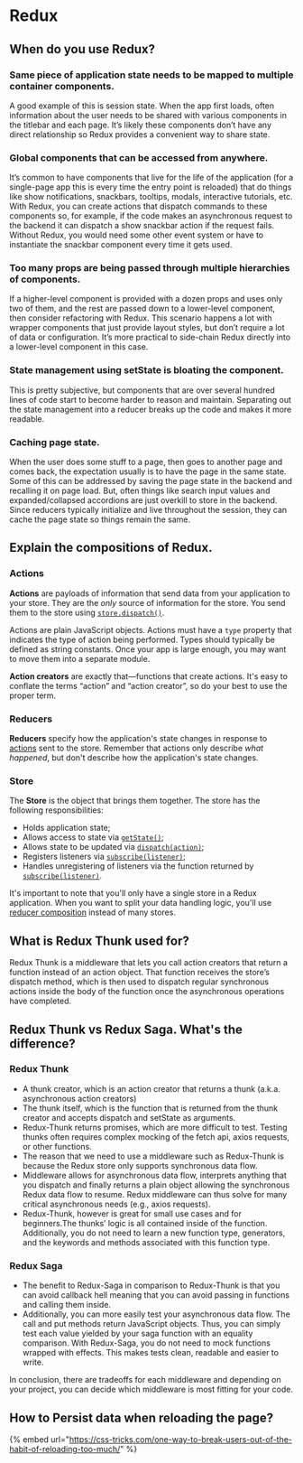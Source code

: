 # Redux

## When do you use Redux?

### **Same piece of application state needs to be mapped to multiple container components**. 

A good example of this is session state. When the app first loads, often information about the user needs to be shared with various components in the titlebar and each page. It’s likely these components don’t have any direct relationship so Redux provides a convenient way to share state.

### **Global components that can be accessed from anywhere.** 

It’s common to have components that live for the life of the application \(for a single-page app this is every time the entry point is reloaded\) that do things like show notifications, snackbars, tooltips, modals, interactive tutorials, etc. With Redux, you can create actions that dispatch commands to these components so, for example, if the code makes an asynchronous request to the backend it can dispatch a show snackbar action if the request fails. Without Redux, you would need some other event system or have to instantiate the snackbar component every time it gets used.

### **Too many props are being passed through multiple hierarchies of components.** 

If a higher-level component is provided with a dozen props and uses only two of them, and the rest are passed down to a lower-level component, then consider refactoring with Redux. This scenario happens a lot with wrapper components that just provide layout styles, but don’t require a lot of data or configuration. It’s more practical to side-chain Redux directly into a lower-level component in this case.

### **State management using setState is bloating the component.** 

This is pretty subjective, but components that are over several hundred lines of code start to become harder to reason and maintain. Separating out the state management into a reducer breaks up the code and makes it more readable.

### **Caching page state.** 

When the user does some stuff to a page, then goes to another page and comes back, the expectation usually is to have the page in the same state. Some of this can be addressed by saving the page state in the backend and recalling it on page load. But, often things like search input values and expanded/collapsed accordions are just overkill to store in the backend. Since reducers typically initialize and live throughout the session, they can cache the page state so things remain the same.

## Explain the compositions of Redux.

### Actions

**Actions** are payloads of information that send data from your application to your store. They are the _only_ source of information for the store. You send them to the store using [`store.dispatch()`](https://redux.js.org/api/store#dispatchaction).

Actions are plain JavaScript objects. Actions must have a `type` property that indicates the type of action being performed. Types should typically be defined as string constants. Once your app is large enough, you may want to move them into a separate module.

**Action creators** are exactly that—functions that create actions. It's easy to conflate the terms “action” and “action creator”, so do your best to use the proper term.

### Reducers

**Reducers** specify how the application's state changes in response to [actions](https://redux.js.org/basics/actions) sent to the store. Remember that actions only describe _what happened_, but don't describe how the application's state changes.

### Store

The **Store** is the object that brings them together. The store has the following responsibilities:

* Holds application state;
* Allows access to state via [`getState()`](https://redux.js.org/api/store#getState);
* Allows state to be updated via [`dispatch(action)`](https://redux.js.org/api/store#dispatchaction);
* Registers listeners via [`subscribe(listener)`](https://redux.js.org/api/store#subscribelistener);
* Handles unregistering of listeners via the function returned by [`subscribe(listener)`](https://redux.js.org/api/store#subscribelistener).

It's important to note that you'll only have a single store in a Redux application. When you want to split your data handling logic, you'll use [reducer composition](https://redux.js.org/basics/reducers#splitting-reducers) instead of many stores.  


## What is Redux Thunk used for?

Redux Thunk is a middleware that lets you call action creators that return a function instead of an action object. That function receives the store’s dispatch method, which is then used to dispatch regular synchronous actions inside the body of the function once the asynchronous operations have completed.

## Redux Thunk vs Redux Saga. What's the difference?

### Redux Thunk

* A thunk creator, which is an action creator that returns a thunk \(a.k.a. asynchronous action creators\)
* The thunk itself, which is the function that is returned from the thunk creator and accepts dispatch and setState as arguments.
* Redux-Thunk returns promises, which are more difficult to test. Testing thunks often requires complex mocking of the fetch api, axios requests, or other functions.
* The reason that we need to use a middleware such as Redux-Thunk is because the Redux store only supports synchronous data flow. 
* Middleware allows for asynchronous data flow, interprets anything that you dispatch and finally returns a plain object allowing the synchronous Redux data flow to resume. Redux middleware can thus solve for many critical asynchronous needs \(e.g., axios requests\).
* Redux-Thunk, however is great for small use cases and for beginners.The thunks’ logic is all contained inside of the function. Additionally, you do not need to learn a new function type, generators, and the keywords and methods associated with this function type.

### Redux Saga

* The benefit to Redux-Saga in comparison to Redux-Thunk is that you can avoid callback hell meaning that you can avoid passing in functions and calling them inside. 
* Additionally, you can more easily test your asynchronous data flow. The call and put methods return JavaScript objects. Thus, you can simply test each value yielded by your saga function with an equality comparison.  With Redux-Saga, you do not need to mock functions wrapped with effects. This makes tests clean, readable and easier to write.

In conclusion, there are tradeoffs for each middleware and depending on your project, you can decide which middleware is most fitting for your code.  


## How to Persist data when reloading the page?

{% embed url="https://css-tricks.com/one-way-to-break-users-out-of-the-habit-of-reloading-too-much/" %}

